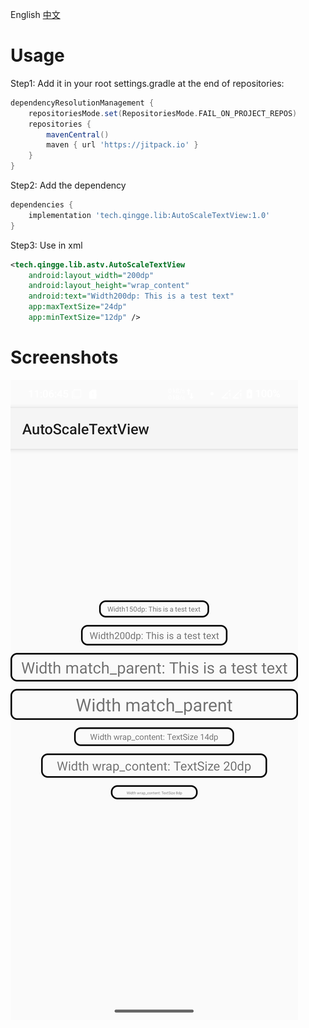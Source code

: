 English [中文](./README_CN.md)
# Usage
Step1: Add it in your root settings.gradle at the end of repositories:
```groovy
dependencyResolutionManagement {
    repositoriesMode.set(RepositoriesMode.FAIL_ON_PROJECT_REPOS)
    repositories {
        mavenCentral()
        maven { url 'https://jitpack.io' }
    }
}
```

Step2: Add the dependency
```groovy
dependencies {
    implementation 'tech.qingge.lib:AutoScaleTextView:1.0'
}
```

Step3: Use in xml
```xml
<tech.qingge.lib.astv.AutoScaleTextView
    android:layout_width="200dp"
    android:layout_height="wrap_content"
    android:text="Width200dp: This is a test text"
    app:maxTextSize="24dp"
    app:minTextSize="12dp" />
```


# Screenshots
![](pictures/Screenshot.png)